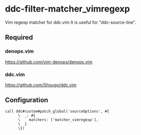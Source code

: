 # ddc-filter-matcher_vimregexp

Vim regexp matcher for ddc.vim It is useful for "ddc-source-line".

## Required

### denops.vim

<https://github.com/vim-denops/denops.vim>

### ddc.vim

<https://github.com/Shougo/ddc.vim>

## Configuration

```vim
call ddc#custom#patch_global('sourceOptions', #{
      \  _: #{
      \    matchers: ['matcher_vimregexp'],
      \  }
      \})
```
